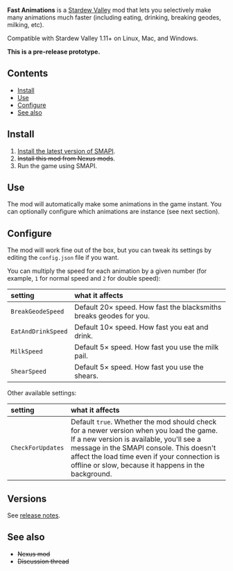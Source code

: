 ﻿**Fast Animations** is a [Stardew Valley](http://stardewvalley.net/) mod that lets you selectively
make many animations much faster (including eating, drinking, breaking geodes, milking, etc).

Compatible with Stardew Valley 1.11+ on Linux, Mac, and Windows.

**This is a pre-release prototype.**

## Contents
* [Install](#install)
* [Use](#use)
* [Configure](#configure)
* [See also](#see-also)

## Install
1. [Install the latest version of SMAPI](https://github.com/Pathoschild/SMAPI/releases).
2. <s>Install this mod from Nexus mods</s>.
3. Run the game using SMAPI.

## Use
The mod will automatically make some animations in the game instant. You can optionally configure
which animations are instance (see next section).

## Configure
The mod will work fine out of the box, but you can tweak its settings by editing the `config.json`
file if you want.

You can multiply the speed for each animation by a given number (for example, `1` for normal speed
and `2` for double speed):

setting           | what it affects
:---------------- | :------------------
`BreakGeodeSpeed` | Default 20× speed. How fast the blacksmiths breaks geodes for you.
`EatAndDrinkSpeed` | Default 10× speed. How fast you eat and drink.
`MilkSpeed` | Default 5× speed. How fast you use the milk pail.
`ShearSpeed` | Default 5× speed. How fast you use the shears.

Other available settings:

setting           | what it affects
:---------------- | :------------------
`CheckForUpdates` | Default `true`. Whether the mod should check for a newer version when you load the game. If a new version is available, you'll see a message in the SMAPI console. This doesn't affect the load time even if your connection is offline or slow, because it happens in the background.

## Versions
See [release notes](release-notes.md).

## See also
* <s>Nexus mod</s>
* <s>Discussion thread</s>
